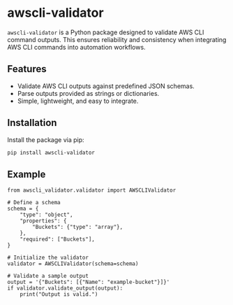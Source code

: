 # awscli-validator

`awscli-validator` is a Python package designed to validate AWS CLI command outputs. This ensures reliability and consistency when integrating AWS CLI commands into automation workflows.

## Features
- Validate AWS CLI outputs against predefined JSON schemas.
- Parse outputs provided as strings or dictionaries.
- Simple, lightweight, and easy to integrate.

## Installation

Install the package via pip:

```bash
pip install awscli-validator
```

## Example

```
from awscli_validator.validator import AWSCLIValidator

# Define a schema
schema = {
    "type": "object",
    "properties": {
        "Buckets": {"type": "array"},
    },
    "required": ["Buckets"],
}

# Initialize the validator
validator = AWSCLIValidator(schema=schema)

# Validate a sample output
output = '{"Buckets": [{"Name": "example-bucket"}]}'
if validator.validate_output(output):
    print("Output is valid.")

```
